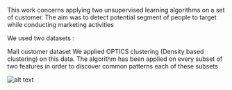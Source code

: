 
This work concerns applying two unsupervised learning algorithms on a set of customer. The aim was to detect potential segment of people to target while conducting marketing activities

We used two datasets :

Mall customer dataset 
We applied OPTICS clustering (Density based clustering) on this data. The algorithm has been applied on every subset of two features in order to discover common patterns  each of these subsets

![alt text](https://github.com/KarimAILab/Credit-card-mall-Customer-segmentation-Unsupervised-Clustering/screenshots/1.jpg?raw=true)
